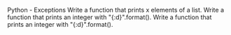 Python - Exceptions
Write a function that prints x elements of a list.
Write a function that prints an integer with "{:d}".format().
Write a function that prints an integer with "{:d}".format().
